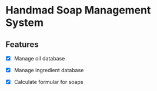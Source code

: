 # Handmad Soap Management System

## Features

- [x] Manage oil database

- [x] Manage ingredient database

- [x] Calculate formular for soaps
